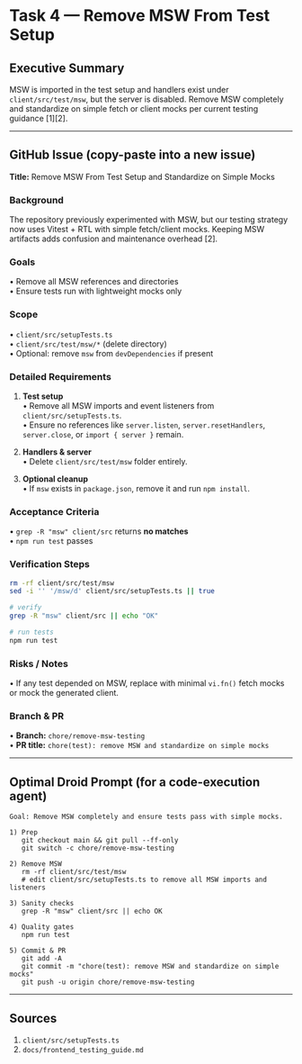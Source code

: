 # Task 4 — Remove MSW From Test Setup

## Executive Summary
MSW is imported in the test setup and handlers exist under `client/src/test/msw`, but the server is disabled. Remove MSW completely and standardize on simple fetch or client mocks per current testing guidance [1][2].

---

## GitHub Issue (copy-paste into a new issue)

**Title:** Remove MSW From Test Setup and Standardize on Simple Mocks

### Background
The repository previously experimented with MSW, but our testing strategy now uses Vitest + RTL with simple fetch/client mocks. Keeping MSW artifacts adds confusion and maintenance overhead [2].

### Goals
• Remove all MSW references and directories  
• Ensure tests run with lightweight mocks only

### Scope
• `client/src/setupTests.ts`  
• `client/src/test/msw/*` (delete directory)  
• Optional: remove `msw` from `devDependencies` if present

### Detailed Requirements
1. **Test setup**  
   • Remove all MSW imports and event listeners from `client/src/setupTests.ts`.  
   • Ensure no references like `server.listen`, `server.resetHandlers`, `server.close`, or `import { server }` remain.

2. **Handlers & server**  
   • Delete `client/src/test/msw` folder entirely.

3. **Optional cleanup**  
   • If `msw` exists in `package.json`, remove it and run `npm install`.

### Acceptance Criteria
• `grep -R "msw" client/src` returns **no matches**  
• `npm run test` passes

### Verification Steps
```bash
rm -rf client/src/test/msw
sed -i '' '/msw/d' client/src/setupTests.ts || true

# verify
grep -R "msw" client/src || echo "OK"

# run tests
npm run test
```

### Risks / Notes
• If any test depended on MSW, replace with minimal `vi.fn()` fetch mocks or mock the generated client.

### Branch & PR
• **Branch:** `chore/remove-msw-testing`  
• **PR title:** `chore(test): remove MSW and standardize on simple mocks`

---

## Optimal Droid Prompt (for a code-execution agent)

```
Goal: Remove MSW completely and ensure tests pass with simple mocks.

1) Prep
   git checkout main && git pull --ff-only
   git switch -c chore/remove-msw-testing

2) Remove MSW
   rm -rf client/src/test/msw
   # edit client/src/setupTests.ts to remove all MSW imports and listeners

3) Sanity checks
   grep -R "msw" client/src || echo OK

4) Quality gates
   npm run test

5) Commit & PR
   git add -A
   git commit -m "chore(test): remove MSW and standardize on simple mocks"
   git push -u origin chore/remove-msw-testing
```

---

## Sources
1. `client/src/setupTests.ts`  
2. `docs/frontend_testing_guide.md`
